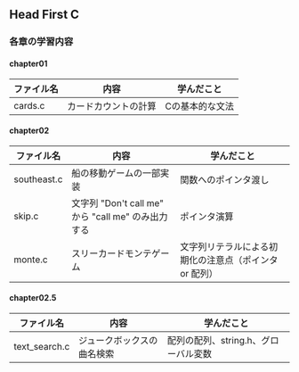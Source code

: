 ## Head First C

### 各章の学習内容

#### chapter01

|ファイル名|内容|学んだこと|
|--|--|--|
|cards.c|カードカウントの計算|Cの基本的な文法|

#### chapter02

|ファイル名|内容|学んだこと|
|--|--|--|
|southeast.c|船の移動ゲームの一部実装|関数へのポインタ渡し|
|skip.c|文字列 "Don't call me" から "call me" のみ出力する|ポインタ演算|
|monte.c|スリーカードモンテゲーム|文字列リテラルによる初期化の注意点（ポインタ or 配列）|

#### chapter02.5

|ファイル名|内容|学んだこと|
|--|--|--|
|text_search.c|ジュークボックスの曲名検索|配列の配列、string.h、グローバル変数|
